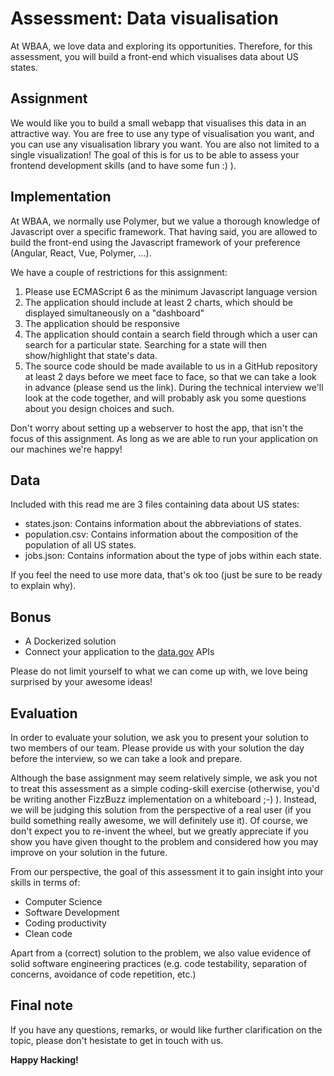 # Assessment: Data visualisation
At WBAA, we love data and exploring its opportunities. Therefore, for this assessment, you will build a front-end which visualises data about US states.

## Assignment
We would like you to build a small webapp that visualises this data in an attractive way. You are free to use any type of visualisation you want, and you can use any visualisation library you want. You are also not limited to a single visualization! The goal of this is for us to be able to assess your frontend development skills (and to have some fun :) ).

## Implementation 
At WBAA, we normally use Polymer, but we value a thorough knowledge of Javascript over a specific framework. That having said, you are allowed to build the front-end using the Javascript framework of your preference (Angular, React, Vue, Polymer, ...). 

We have a couple of restrictions for this assignment:
1. Please use ECMAScript 6 as the minimum Javascript language version
1. The application should include at least 2 charts, which should be displayed simultaneously on a "dashboard"
1. The application should be responsive
1. The application should contain a search field through which a user can search for a particular state. Searching for a state will then show/highlight that state's data. 
1. The source code should be made available to us in a GitHub repository at least 2 days before we meet face to face, so that we can take a look in advance (please send us the link). During the technical interview we'll look at the code together, and will probably ask you some questions about you design choices and such.

Don't worry about setting up a webserver to host the app, that isn't the focus of this assignment. As long as we are able to run your application on our machines we're happy!

## Data
Included with this read me are 3 files containing data about US states:
- states.json: Contains information about the abbreviations of states.
- population.csv: Contains information about the composition of the population of all US states.
- jobs.json: Contains information about the type of jobs within each state.

If you feel the need to use more data, that's ok too (just be sure to be ready to explain why).

## Bonus
- A Dockerized solution
- Connect your application to the [data.gov](https://www.data.gov/developers/apis) APIs

Please do not limit yourself to what we can come up with, we love being surprised by your awesome ideas! 

## Evaluation
In order to evaluate your solution, we ask you to present your solution to two members of our team. Please provide us with your solution the day before the interview, so we can take a look and prepare.

Although the base assignment may seem relatively simple, we ask you not to treat this assessment as a simple coding-skill exercise (otherwise, you'd be writing another FizzBuzz implementation on a whiteboard ;-) ). Instead, we will be judging this solution from the perspective of a real user (if you build something really awesome, we will definitely use it). Of course, we don't expect you to re-invent the wheel, but we greatly appreciate if you show you have given thought to the problem and considered how you may improve on your solution in the future.

From our perspective, the goal of this assessment it to gain insight into your skills in terms of:
- Computer Science
- Software Development
- Coding productivity
- Clean code

Apart from a (correct) solution to the problem, we also value evidence of solid software engineering practices (e.g. code testability, separation of concerns, avoidance of code repetition, etc.)

## Final note
If you have any questions, remarks, or would like further clarification on the topic, please don't hesistate to get in touch with us.

__Happy Hacking!__
